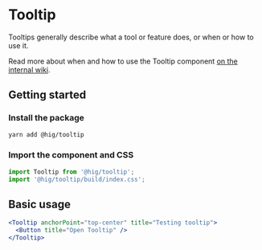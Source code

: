 # Tooltip

Tooltips generally describe what a tool or feature does, or when or how to use it.

Read more about when and how to use the Tooltip component [on the internal wiki](https://hig.autodesk.com/web/components/tooltips).

## Getting started

### Install the package

```bash
yarn add @hig/tooltip
```

### Import the component and CSS

```js
import Tooltip from '@hig/tooltip';
import '@hig/tooltip/build/index.css';
```

## Basic usage

```jsx
<Tooltip anchorPoint="top-center" title="Testing tooltip">
  <Button title="Open Tooltip" />
</Tooltip>
```
